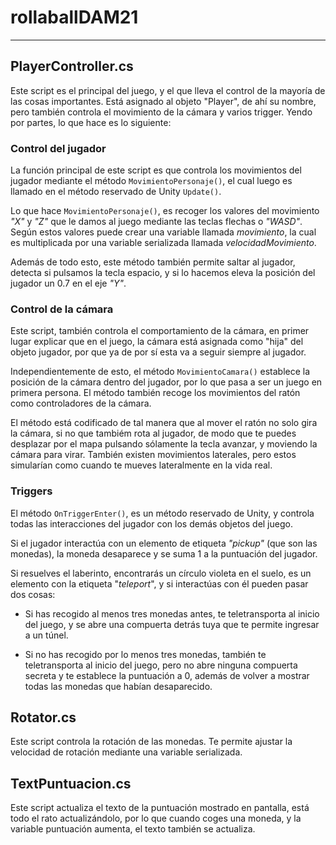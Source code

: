 # rollaballDAM21

---

## PlayerController.cs

Este script es el principal del juego, y el que lleva el control de 
la mayoría de las cosas importantes. 
Está asignado al objeto "Player", de ahí su nombre, pero también controla 
el movimiento de la cámara y varios trigger. Yendo por partes, lo que hace 
es lo siguiente:

### Control del jugador

La función principal de este script es que controla los movimientos del 
jugador mediante el método ``MovimientoPersonaje()``, el cual luego es llamado
en el método reservado de Unity ``Update()``.

Lo que hace ``MovimientoPersonaje()``, es recoger los valores del movimiento
_"X"_ y _"Z"_ que le damos al juego mediante las teclas flechas o _"WASD"_. Según
estos valores puede crear una variable llamada *movimiento*, la cual es multiplicada 
por una variable serializada llamada *velocidadMovimiento*.

Además de todo esto, este método también permite saltar al jugador, detecta si
pulsamos la tecla espacio, y si lo hacemos eleva la posición del jugador un 0.7 en el 
eje _"Y"_.

### Control de la cámara

Este script, también controla el comportamiento de la cámara, en primer lugar explicar
que en el juego, la cámara está asignada como "hija" del objeto jugador, por que ya
de por sí esta va a seguir siempre al jugador.

Independientemente de esto, el método ``MovimientoCamara()`` establece la posición de la 
cámara dentro del jugador, por lo que pasa a ser un juego en primera persona. El método también
recoge los movimientos del ratón como controladores de la cámara.

El método está codificado de tal manera que al mover el ratón no solo gira la cámara, si no que
tambiém rota al jugador, de modo que te puedes desplazar por el mapa pulsando sólamente la 
tecla avanzar, y moviendo la cámara para virar. También existen movimientos laterales, pero estos 
simularían como cuando te mueves lateralmente en la vida real.

### Triggers

El método ``OnTriggerEnter()``, es un método reservado de Unity, y controla todas las interacciones
del jugador con los demás objetos del juego.

Si el jugador interactúa con un elemento de etiqueta _"pickup"_ (que son las monedas), la moneda 
desaparece y se suma 1 a la puntuación del jugador.

Si resuelves el laberinto, encontrarás un círculo violeta en el suelo, es un elemento con la etiqueta
"_teleport_", y si interactúas con él pueden pasar dos cosas:

  * Si has recogido al menos tres monedas antes, te teletransporta al inicio del juego, y se abre una
compuerta detrás tuya que te permite ingresar a un túnel.

  * Si no has recogido por lo menos tres monedas, también te teletransporta al inicio del juego, pero 
no abre ninguna compuerta secreta y te establece la puntuación a 0, además de volver a mostrar todas las 
monedas que habían desaparecido.


## Rotator.cs

Este script controla la rotación de las monedas. Te permite ajustar la velocidad de rotación mediante una 
variable serializada.


## TextPuntuacion.cs

Este script actualiza el texto de la puntuación mostrado en pantalla, está todo el rato actualizándolo, por 
lo que cuando coges una moneda, y la variable puntuación aumenta, el texto también se actualiza.